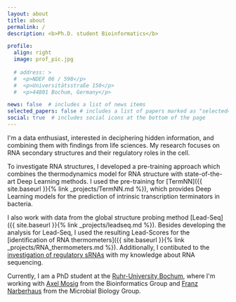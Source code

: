 ```yaml
---
layout: about
title: about
permalink: /
description: <b>Ph.D. student Bioinformatics</b> 

profile:
  align: right
  image: prof_pic.jpg
  
  # address: >
  #  <p>NDEF 06 / 598</p>
  #  <p>Universitätsstraße 150</p>
  #  <p>44801 Bochum, Germany</p>

news: false  # includes a list of news items
selected_papers: false # includes a list of papers marked as "selected={true}"
social: true  # includes social icons at the bottom of the page
---
```




I'm a data enthusiast, interested in deciphering hidden information, and combining them with findings from life sciences. My research focuses on RNA secondary structures and their regulatory roles in the cell. 

To investigate RNA structures, I developed a pre-training approach which combines the thermodynamics model for RNA structure with state-of-the-art Deep Learning methods. I used the pre-training for [TermNN]({{ site.baseurl }}{% link _projects/TermNN.md %}), which provides Deep Learning models for the prediction of intrinsic transcription terminators in bacteria. 

I also work with data from the global structure probing method [Lead-Seq]({{ site.baseurl }}{% link _projects/leadseq.md %}). Besides developing the analysis for Lead-Seq, I used the resulting Lead-Scores for the [identification of RNA thermometers]({{ site.baseurl }}{% link _projects/RNA_thermometers.md %}). Additionally, I contibuted to the [investigation of regulatory sRNAs](https://doi.org/10.1111/mmi.14695) with my knowledge about RNA sequencing. 

Currently, I am a PhD student at the [Ruhr-University Bochum](https://www.mikrobiologie.ruhr-uni-bochum.de/mbio/mitarbeiter/brandenburg.html.en), where I'm working with [Axel Mosig](http://www.bioinf.rub.de) from the Bioinformatics Group and [Franz Narberhaus](https://www.mikrobiologie.ruhr-uni-bochum.de/mbio/mitarbeiter/narberhaus.html.en) from the Microbial Biology Group. 

